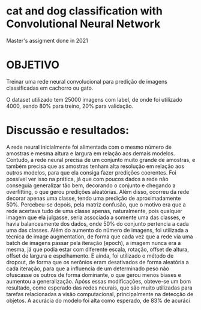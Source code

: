 # cat and dog classification with Convolutional Neural Network
Master's assigment done in 2021

# OBJETIVO
Treinar uma rede neural convolucional para predição de imagens classificadas em cachorro ou gato.

O dataset utilizado tem 25000 imagens com label, de onde foi utilizado 4000, sendo 80% para treino, 20% para validação.

# Discussão e resultados:
A rede neural inicialmente foi alimentada com o mesmo número de amostras e mesma altura e largura em relação aos demais modelos. Contudo, a rede neural precisa de um conjunto muito grande de amostras, e também precisa que as amostras tenham alta resolução em relação aos outros modelos, para que ela consiga fazer predições coerentes. Foi possível ver isso na prática, já que com poucos dados a rede não conseguia generalizar tão bem, decorando o conjunto e chegando a overfitting, o que gerou predições aleatórias. Além disso, ocorreu da rede decorar apenas uma classe, tendo uma predição de aproximadamente 50%. Percebeu-se depois, pela matriz confusão, que o motivo era que a rede acertava tudo de uma classe apenas, naturalmente, pois qualquer imagem que ela julgasse, seria associada a somente uma das classes, e havia balanceamente dos dados, onde 50% do conjunto pertencia a cada uma das classes. Além do aumento do número de imagens, foi utilizada a técnica de image augmentation, de forma que cada vez que a rede via uma batch de imagens passar pela iteração (epoch), a imagem nunca era a mesma, já que podia estar com diferente escala, rotação, offset de altura, offset de largura e espelhamento. E ainda, foi utilizado o método de dropout, de forma que os nerônios eram desativados de forma aleatória a cada iteração, para que a influencia de um determinado peso não ofuscasse os outros de forma dominante, o que gerou menos biases e aumentou a generalização. Apóss essas modificações, obteve-se um bom resultado, como esperado das redes neurais, que são muito utilizadas para tarefas relacionadas a visão computacional, principalmente na detecção de objetos. A acurácia do modelo foi alta como esperado, de 83% de acuráci
